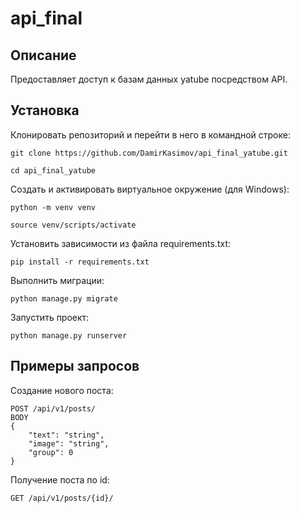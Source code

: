 # api_final
## Описание
Предоставляет доступ к базам данных yatube посредством API.

## Установка
Клонировать репозиторий и перейти в него в командной строке:

```
git clone https://github.com/DamirKasimov/api_final_yatube.git
```
```
cd api_final_yatube
```
Cоздать и активировать виртуальное окружение (для Windows):
```
python -m venv venv
```
```
source venv/scripts/activate
```

Установить зависимости из файла requirements.txt:
```
pip install -r requirements.txt
```
Выполнить миграции:
```
python manage.py migrate
```
Запустить проект:
```
python manage.py runserver
```

## Примеры запросов

Создание нового поста:
```
POST /api/v1/posts/
BODY
{
    "text": "string",
    "image": "string",
    "group": 0
}
```

Получение поста по id:
```
GET /api/v1/posts/{id}/
```
